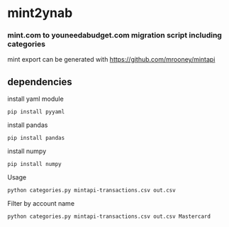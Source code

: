 # mint2ynab 
### mint.com to youneedabudget.com migration script including categories

mint export can be generated with https://github.com/mrooney/mintapi

## dependencies

install yaml module 
```
pip install pyyaml
```
install pandas
```
pip install pandas
```

install numpy 
```
pip install numpy
```



Usage
```
python categories.py mintapi-transactions.csv out.csv
```

Filter by account name
```
python categories.py mintapi-transactions.csv out.csv Mastercard
```
